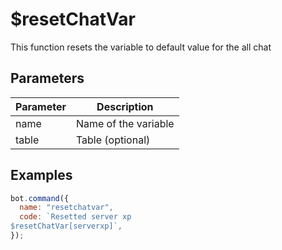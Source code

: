 # $resetChatVar

This function resets the variable to default value for the all chat

## Parameters

| Parameter | Description          |
| --------- | -------------------- |
| name      | Name of the variable |
| table     | Table (optional)     |

## Examples

```javascript
bot.command({
  name: "resetchatvar",
  code: `Resetted server xp
$resetChatVar[serverxp]`,
});
```
